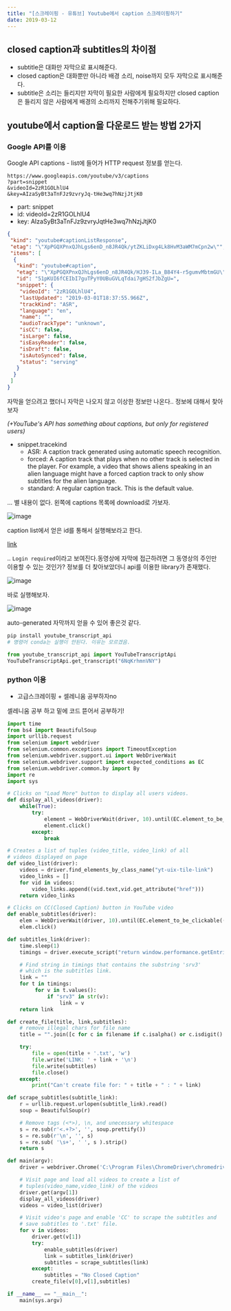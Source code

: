```yaml
---
title: "[스크레이핑 - 유튜브] Youtube에서 caption 스크레이핑하기"
date: 2019-03-12
---
```


## closed caption과 subtitles의 차이점

- subtitle은 대화만 자막으로 표시해준다.
- closed caption은 대화뿐만 아니라 배경 소리, noise까지 모두 자막으로 표시해준다.
- subtitle은 소리는 들리지만 자막이 필요한 사람에게 필요하지만 closed caption은
들리지 않은 사람에게 배경의 소리까지 전해주기위해 필요하다.

## youtube에서 caption을 다운로드 받는 방법 2가지

### Google API를 이용

Google API captions - list에 들어가 HTTP request 정보를 얻는다.

```
https://www.googleapis.com/youtube/v3/captions
?part=snippet
&videoId=2zR1GOLhlU4
&key=AIzaSyBt3aTnFJz9zvryJq-tHe3wq7hNzjJtjK0
```


- part: snippet
- id: videoId=2zR1GOLhlU4
- key: AIzaSyBt3aTnFJz9zvryJqtHe3wq7hNzjJtjK0

```json
{
 "kind": "youtube#captionListResponse",
 "etag": "\"XpPGQXPnxQJhLgs6enD_n8JR4Qk/ytZKLiDxg4Lk8HvM3aWM7mCpn2w\"",
 "items": [
  {
   "kind": "youtube#caption",
   "etag": "\"XpPGQXPnxQJhLgs6enD_n8JR4Qk/HJ39-ILa_B84Y4-r5gumvMbtmGU\"",
   "id": "51pKUI6fCEIbI7guTPyY0UBuGVLqTdai7gHS2fJbZgU=",
   "snippet": {
    "videoId": "2zR1GOLhlU4",
    "lastUpdated": "2019-03-01T18:37:55.966Z",
    "trackKind": "ASR",
    "language": "en",
    "name": "",
    "audioTrackType": "unknown",
    "isCC": false,
    "isLarge": false,
    "isEasyReader": false,
    "isDraft": false,
    "isAutoSynced": false,
    "status": "serving"
   }
  }
 ]
}
```

자막을 얻으려고 했더니 자막은 나오지 않고 이상한 정보만 나온다.. 정보에 대해서 찾아보자

*(+YouTube's API has something about captions, but only for registered users)*


- snippet.tracekind
  - ASR: A caption track generated using automatic speech recognition.
  - forced: A caption track that plays when no other track is selected
  in the player. For example, a video that shows aliens speaking in an
  alien language might have a forced caption track to only show subtitles
  for the alien language.
  - standard: A regular caption track. This is the default value.


... 별 내용이 없다. 왼쪽에 captions 목록에 download로 가보자.

![image](https://user-images.githubusercontent.com/48308562/54335507-88614880-466c-11e9-8cd0-b3e4a678bd04.png)

caption list에서 얻은 id를 통해서 실행해보라고 한다.


[link](https://www.googleapis.com/youtube/v3/captions/id=51pKUI6fCEIbI7guTPyY0UBuGVLqTdai7gHS2fJbZgU=&key=AIzaSyBt3aTnFJz9zvryJq-tHe3wq7hNzjJtjK0)


.. `Login required`이라고 보여진다.동영상에 자막에 접근하려면 그 동영상의 주인만
이용할 수 있는 것인가? 정보를 더 찾아보았더니 api를 이용한 library가 존재했다.


![image](https://user-images.githubusercontent.com/48308562/54347895-472c6100-468b-11e9-85f0-80ffe2b4b825.png)

바로 실행해보자.

![image](https://user-images.githubusercontent.com/48308562/54348295-14cf3380-468c-11e9-930e-c563a8d68688.png)

auto-generated 자막까지 얻을 수 있어 좋은것 같다.

```python
pip install youtube_transcript_api
# 명령어 conda는 실행이 안된다. 이유는 모르겠음.

from youtube_transcript_api import YouTubeTranscriptApi
YouTubeTranscriptApi.get_transcript("6NqKrhmnVNY")
```


### python 이용

- 고급스크레이핑 + 셀레니움 공부하자no

셀레니움 공부 하고 밑에 코드 뜯어서 공부하기!

```python
import time
from bs4 import BeautifulSoup
import urllib.request
from selenium import webdriver
from selenium.common.exceptions import TimeoutException
from selenium.webdriver.support.ui import WebDriverWait
from selenium.webdriver.support import expected_conditions as EC
from selenium.webdriver.common.by import By
import re
import sys

# Clicks on "Load More" button to display all users videos.
def display_all_videos(driver):
    while(True):
        try:
            element = WebDriverWait(driver, 10).until(EC.element_to_be_clickable((By.CLASS_NAME, "yt-uix-load-more")))
            element.click()
        except:
            break

# Creates a list of tuples (video_title, video_link) of all
# videos displayed on page
def video_list(driver):
    videos = driver.find_elements_by_class_name("yt-uix-tile-link")
    video_links = []
    for vid in videos:
        video_links.append((vid.text,vid.get_attribute("href")))
    return video_links

# Clicks on CC(Closed Caption) button in YouTube video
def enable_subtitles(driver):
    elem = WebDriverWait(driver, 10).until(EC.element_to_be_clickable((By.CLASS_NAME, "ytp-subtitles-button")))
    elem.click()

def subtitles_link(driver):
    time.sleep(1)
    timings = driver.execute_script("return window.performance.getEntries();")

    # Find string in timings that contains the substring 'srv3'
    # which is the subtitles link.
    link = ""
    for t in timings:
         for v in t.values():
             if "srv3" in str(v):
                 link = v
    return link

def create_file(title, link,subtitles):
    # remove illegal chars for file name
    title = "".join([c for c in filename if c.isalpha() or c.isdigit() or c==' ']).rstrip()

    try:
        file = open(title + '.txt', 'w')    
        file.write('LINK: ' + link + '\n')
        file.write(subtitles)
        file.close()
    except:
        print("Can't create file for: " + title + " : " + link)

def scrape_subtitles(subtitle_link):
    r = urllib.request.urlopen(subtitle_link).read()
    soup = BeautifulSoup(r)

    # Remove tags (<*>), \n, and unecessary whitespace
    s = re.sub(r'<.+?>', '', soup.prettify())   
    s = re.sub(r'\n', '', s)                    
    s = re.sub( '\s+', ' ', s ).strip()         
    return s

def main(argv):
    driver = webdriver.Chrome('C:\Program Files\ChromeDriver\chromedriver.exe')

    # Visit page and load all videos to create a list of
    # tuples(video_name,video_link) of the videos
    driver.get(argv[1])
    display_all_videos(driver)
    videos = video_list(driver)

    # Visit video's page and enable 'CC' to scrape the subtitles and
    # save subtitles to '.txt' file.
    for v in videos:
        driver.get(v[1])
        try:
            enable_subtitles(driver)
            link = subtitles_link(driver)
            subtitles = scrape_subtitles(link)
        except:
            subtitles = "No Closed Caption"
        create_file(v[0],v[1],subtitles)

if __name__ == "__main__":
    main(sys.argv)
```
